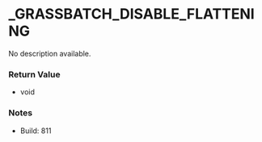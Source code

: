 # _GRASSBATCH_DISABLE_FLATTENING

No description available.

### Return Value
* void

### Notes
* Build: 811

